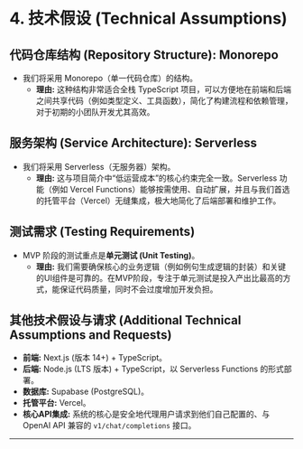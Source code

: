 # 4. 技术假设 (Technical Assumptions)

## 代码仓库结构 (Repository Structure): Monorepo

* 我们将采用 Monorepo（单一代码仓库）的结构。
    * **理由:** 这种结构非常适合全栈 TypeScript 项目，可以方便地在前端和后端之间共享代码（例如类型定义、工具函数），简化了构建流程和依赖管理，对于初期的小团队开发尤其高效。

## 服务架构 (Service Architecture): Serverless

* 我们将采用 Serverless（无服务器）架构。
    * **理由:** 这与项目简介中“低运营成本”的核心约束完全一致。Serverless 功能（例如 Vercel Functions）能够按需使用、自动扩展，并且与我们首选的托管平台（Vercel）无缝集成，极大地简化了后端部署和维护工作。

## 测试需求 (Testing Requirements)

* MVP 阶段的测试重点是**单元测试 (Unit Testing)**。
    * **理由:** 我们需要确保核心的业务逻辑（例如例句生成逻辑的封装）和关键的UI组件是可靠的。在MVP阶段，专注于单元测试是投入产出比最高的方式，能保证代码质量，同时不会过度增加开发负担。

## 其他技术假设与请求 (Additional Technical Assumptions and Requests)

* **前端:** Next.js (版本 14+) + TypeScript。
* **后端:** Node.js (LTS 版本) + TypeScript，以 Serverless Functions 的形式部署。
* **数据库:** Supabase (PostgreSQL)。
* **托管平台:** Vercel。
* **核心API集成:** 系统的核心是安全地代理用户请求到他们自己配置的、与 OpenAI API 兼容的 `v1/chat/completions` 接口。

---